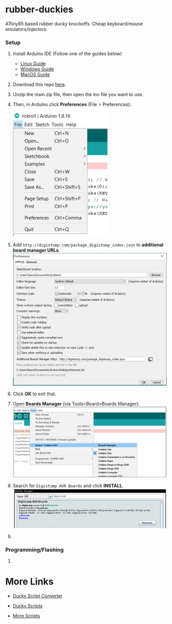 # rubber-duckies
ATtiny85 based rubber ducky knockoffs. Cheap keyboard/mouse emulators/injectors.

### Setup
1. Install Arduino IDE (Follow one of the guides below)
   - [Linux Guide](https://www.arduino.cc/en/guide/linux)
   - [Windows Guide](https://www.arduino.cc/en/guide/windows)
   - [MacOS Guide](https://www.arduino.cc/en/guide/macOSX)
   
2. Download this repo [here](https://github.com/dpucyber/rubber-duckies/archive/refs/heads/main.zip).

3. Unzip the main.zip file, then open the ino file you want to use.

4. Then, in Arduino click **Preferences** (File > Preferences):

   ![img](https://raw.githubusercontent.com/dpucyber/rubber-duckies/main/images/dropdowntopreferences.png)

5. Add `http://digistump.com/package_digistump_index.json` to **additional board manager URLs**.
   ![img](https://raw.githubusercontent.com/dpucyber/rubber-duckies/main/images/boardurl.png)

6. Click **OK** to exit that.

7. Open **Boards Manager** (via Tools>Board>Boards Manager):
   ![img](https://raw.githubusercontent.com/dpucyber/rubber-duckies/main/images/boardmanager.png)

8. Search for `Digistump AVR Boards` and click **INSTALL**. ![img](https://raw.githubusercontent.com/dpucyber/rubber-duckies/main/images/digistump.png)

9. 
### Programming/Flashing

1. 

# More Links
- [Ducky Script Converter](https://cedarctic.github.io/digiQuack/)

- [Ducky Scripts](https://github.com/hak5/usbrubberducky-payloads)

- [More Scripts](https://github.com/mehedishakeel/DigiSpark-Payloads)

  

